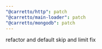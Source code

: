 ```yaml
---
"@carretto/http": patch
"@carretto/main-loader": patch
"@carretto/mongodb": patch
---
```


refactor and default skip and limit fix
